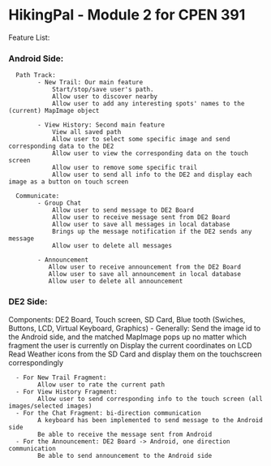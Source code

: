 # HikingPal - Module 2 for CPEN 391

Feature List:
### Android Side:
      Path Track:
            - New Trail: Our main feature
                Start/stop/save user's path.
                Allow user to discover nearby
                Allow user to add any interesting spots' names to the (current) MapImage object

            - View History: Second main feature 
                View all saved path
                Allow user to select some specific image and send corresponding data to the DE2
                Allow user to view the corresponding data on the touch screen
                Allow user to remove some specific trail
                Allow user to send all info to the DE2 and display each image as a button on touch screen

      Communicate:
            - Group Chat
                Allow user to send message to DE2 Board
                Allow user to receive message sent from DE2 Board
                Allow user to save all messages in local database
                Brings up the message notification if the DE2 sends any message
                Allow user to delete all messages

            - Announcement
               Allow user to receive announcement from the DE2 Board
               Allow user to save all announcement in local database
               Allow user to delete all announcement
 
### DE2 Side:
   Components: DE2 Board, Touch screen, SD Card, Blue tooth (Swiches, Buttons, LCD, Virtual Keyboard, Graphics)
      - Generally:
            Send the image id to the Android side, and the matched MapImage pops up no matter which fragment the user is currently on
            Display the current coordinates on LCD
            Read Weather icons from the SD Card and display them on the touchscreen correspondingly
            
      - For New Trail Fragment:
            Allow user to rate the current path
      - For View History Fragment:
            Allow user to send corresponding info to the touch screen (all images/selected images)
      - For the Chat Fragment: bi-direction communication
            A keyboard has been implemented to send message to the Android side
            Be able to receive the message sent from Android
      - For the Announcement: DE2 Board -> Android, one direction communication
            Be able to send announcement to the Android side
            
      
            
